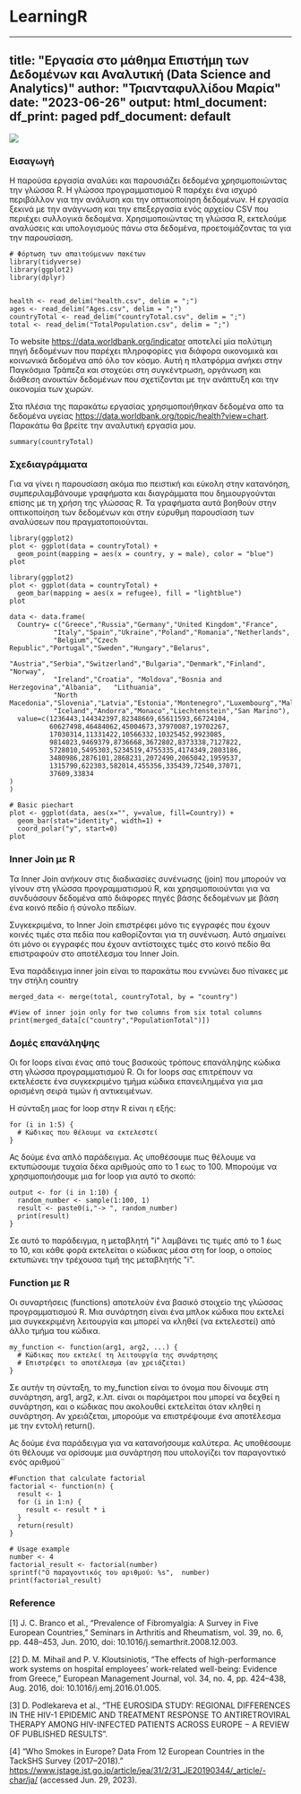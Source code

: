 # LearningR
---
title: "Εργασία στο μάθημα Επιστήμη των Δεδομένων και Αναλυτική (Data Science and Analytics)"
author: "Τριανταφυλλίδου Μαρία"
date: "2023-06-26"
output:
  html_document:
    df_print: paged
  pdf_document: default
---

![](https://www.ihu.edu.gr/images/logos/IHU_logo_blue_en.jpg)

### Εισαγωγή

Η παρούσα εργασία αναλύει και παρουσιάζει δεδομένα χρησιμοποιώντας την γλώσσα R. Η γλώσσα προγραμματισμού R παρέχει ένα ισχυρό περιβάλλον για την ανάλυση και την οπτικοποίηση δεδομένων. Η εργασία ξεκινά με την ανάγνωση και την επεξεργασία ενός αρχείου CSV που περιέχει συλλογικά δεδομένα. Χρησιμοποιώντας τη γλώσσα R, εκτελούμε αναλύσεις και υπολογισμούς πάνω στα δεδομένα, προετοιμάζοντας τα για την παρουσίαση.

```{r include=FALSE}
# Φόρτωση των απαιτούμενων πακέτων
library(tidyverse)
library(ggplot2)
library(dplyr)


health <- read_delim("health.csv", delim = ";")
ages <- read_delim("Ages.csv", delim = ";")
countryTotal <- read_delim("countryTotal.csv", delim = ";")
total <- read_delim("TotalPopulation.csv", delim = ";")
```

Το website <https://data.worldbank.org/indicator> αποτελεί μία πολύτιμη πηγή δεδομένων που παρέχει πληροφορίες για διάφορα οικονομικά και κοινωνικά δεδομένα από όλο τον κόσμο. Αυτή η πλατφόρμα ανήκει στην Παγκόσμια Τράπεζα και στοχεύει στη συγκέντρωση, οργάνωση και διάθεση ανοικτών δεδομένων που σχετίζονται με την ανάπτυξη και την οικονομία των χωρών.

Στα πλέσια της παρακάτω εργασίας χρησιμοποιήθηκαν δεδομένα απο τα δεδομένα υγείας <https://data.worldbank.org/topic/health?view=chart>.
Παρακάτω θα βρείτε την αναλυτική εργασία μου.
```{r countryTotal}
summary(countryTotal)
```

### Σχεδιαγράμματα

Για να γίνει η παρουσίαση ακόμα πιο πειστική και εύκολη στην κατανόηση, συμπεριλαμβάνουμε γραφήματα και διαγράμματα που δημιουργούνται επίσης με τη χρήση της γλώσσας R. Τα γραφήματα αυτά βοηθούν στην οπτικοποίηση των δεδομένων και στην εύρυθμη παρουσίαση των αναλύσεων που πραγματοποιούνται.

```{r}
library(ggplot2)
plot <- ggplot(data = countryTotal) + 
  geom_point(mapping = aes(x = country, y = male), color = "blue")
plot
```

```{r}
library(ggplot2)
plot <- ggplot(data = countryTotal) + 
  geom_bar(mapping = aes(x = refugee), fill = "lightblue")
plot
```

```{r echo=FALSE}
data <- data.frame(
  Country= c("Greece","Russia","Germany","United Kingdom","France",
           "Italy","Spain","Ukraine","Poland","Romania","Netherlands",
           "Belgium","Czech Republic","Portugal","Sweden","Hungary","Belarus",
           "Austria","Serbia","Switzerland","Bulgaria","Denmark","Finland",	"Norway",
           "Ireland","Croatia",	"Moldova","Bosnia and Herzegovina","Albania",	"Lithuania",
           "North Macedonia","Slovenia","Latvia","Estonia","Montenegro","Luxembourg","Malta",
           "Iceland","Andorra","Monaco","Liechtenstein","San Marino"),
  value=c(1236443,144342397,82348669,65611593,66724104,
          60627498,46484062,45004673,37970087,19702267,
          17030314,11331422,10566332,10325452,9923085,
          9814023,9469379,8736668,3672802,8373338,7127822,
          5728010,5495303,5234519,4755335,4174349,2803186,
          3480986,2876101,2868231,2072490,2065042,1959537,
          1315790,622303,582014,455356,335439,72540,37071,
          37609,33834
)
)
```

```{r}
# Basic piechart
plot <- ggplot(data, aes(x="", y=value, fill=Country)) +
  geom_bar(stat="identity", width=1) +
  coord_polar("y", start=0)
plot
```

### Inner Join με R

Τα Inner Join ανήκουν στις διαδικασίες συνένωσης (join) που μπορούν να γίνουν στη γλώσσα προγραμματισμού R, και χρησιμοποιούνται για να συνδυάσουν δεδομένα από διάφορες πηγές βάσης δεδομένων με βάση ένα κοινό πεδίο ή σύνολο πεδίων.

Συγκεκριμένα, το Inner Join επιστρέφει μόνο τις εγγραφές που έχουν κοινές τιμές στα πεδία που καθορίζονται για τη συνένωση. Αυτό σημαίνει ότι μόνο οι εγγραφές που έχουν αντίστοιχες τιμές στο κοινό πεδίο θα επιστραφούν στο αποτέλεσμα του Inner Join.

Ένα παράδειγμα inner join είναι το παρακάτω που εννώνει δυο πίνακες με την στήλη country

```{r}
merged_data <- merge(total, countryTotal, by = "country")

#View of inner join only for two columns from six total columns
print(merged_data[c("country","PopulationTotal")])
```

### Δομές επανάληψης

Οι for loops είναι ένας από τους βασικούς τρόπους επανάληψης κώδικα στη γλώσσα προγραμματισμού R. Οι for loops σας επιτρέπουν να εκτελέσετε ένα συγκεκριμένο τμήμα κώδικα επανειλημμένα για μια ορισμένη σειρά τιμών ή αντικειμένων.

Η σύνταξη μιας for loop στην R είναι η εξής:

```{r}
for (i in 1:5) {
  # Κώδικας που θέλουμε να εκτελεστεί
}
```

Ας δούμε ένα απλό παράδειγμα. Aς υποθέσουμε πως θέλουμε να εκτυπώσουμε τυχαία δέκα αριθμούς απο το 1 εως το 100. Μπορούμε να χρησιμοποιήσουμε μια for loop για αυτό το σκοπό:

```{r}
output <- for (i in 1:10) {
  random_number <- sample(1:100, 1)
  result <- paste0(i,"-> ", random_number)
  print(result)
}
```

Σε αυτό το παράδειγμα, η μεταβλητή "i" λαμβάνει τις τιμές από το 1 έως το 10, και κάθε φορά εκτελείται ο κώδικας μέσα στη for loop, ο οποίος εκτυπώνει την τρέχουσα τιμή της μεταβλητής "i".

### Function με R

Οι συναρτήσεις (functions) αποτελούν ένα βασικό στοιχείο της γλώσσας προγραμματισμού R. Μια συνάρτηση είναι ένα μπλοκ κώδικα που εκτελεί μια συγκεκριμένη λειτουργία και μπορεί να κληθεί (να εκτελεστεί) από άλλο τμήμα του κώδικα.

```{r}
my_function <- function(arg1, arg2, ...) {
  # Κώδικας που εκτελεί τη λειτουργία της συνάρτησης
  # Επιστρέφει το αποτέλεσμα (αν χρειάζεται)
}
```

Σε αυτήν τη σύνταξη, το my_function είναι το όνομα που δίνουμε στη συνάρτηση, arg1, arg2, κ.λπ. είναι οι παράμετροι που μπορεί να δεχθεί η συνάρτηση, και ο κώδικας που ακολουθεί εκτελείται όταν κληθεί η συνάρτηση. Αν χρειάζεται, μπορούμε να επιστρέψουμε ένα αποτέλεσμα με την εντολή return().

Ας δούμε ένα παράδειγμα για να κατανοήσουμε καλύτερα. Ας υποθέσουμε ότι θέλουμε να ορίσουμε μια συνάρτηση που υπολογίζει τον παραγοντικό ενός αριθμού¨

```{r}
#Function that calculate factorial
factorial <- function(n) {
  result <- 1
  for (i in 1:n) {
    result <- result * i
  }
  return(result)
}

# Usage example
number <- 4
factorial_result <- factorial(number)
sprintf("Ο παραγοντικός του αριθμού: %s",  number)
print(factorial_result)
```


### Reference

[1]	J. C. Branco et al., “Prevalence of Fibromyalgia: A Survey in Five European Countries,” Seminars in Arthritis and Rheumatism, vol. 39, no. 6, pp. 448–453, Jun. 2010, doi: 10.1016/j.semarthrit.2008.12.003.

[2]	D. M. Mihail and P. V. Kloutsiniotis, “The effects of high-performance work systems on hospital employees’ work-related well-being: Evidence from Greece,” European Management Journal, vol. 34, no. 4, pp. 424–438, Aug. 2016, doi: 10.1016/j.emj.2016.01.005.

[3]	D. Podlekareva et al., “THE EUROSIDA STUDY: REGIONAL DIFFERENCES IN THE HIV-1 EPIDEMIC AND TREATMENT RESPONSE TO ANTIRETROVIRAL THERAPY AMONG HIV-INFECTED PATIENTS ACROSS EUROPE − A REVIEW OF PUBLISHED RESULTS”.

[4]	“Who Smokes in Europe? Data From 12 European Countries in the TackSHS Survey (2017–2018).” https://www.jstage.jst.go.jp/article/jea/31/2/31_JE20190344/_article/-char/ja/ (accessed Jun. 29, 2023).
